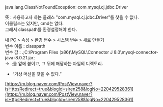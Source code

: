 
java.lang.ClassNotFoundException: com.mysql.cj.jdbc.Driver

뜻 : 사용하고자 하는 클래스 "com.mysql.cj.jdbc.Driver"를 찾을 수 없다.  
이클립스는 있지만, cmd는 없다.    
그래서 classpath를 환경설정해야 한다.  
 
내 PC > 속성 > 환경 변수 > 시스템 변수 > 새로 만들기  
변수 이름 : classpath  
변수 값 : .;C:\Program Files (x86)\MySQL\Connector J 8.0\mysql-connector-java-8.0.21.jar;  
-> .;를 앞에 붙이고, 그 뒤에 해당하는 파일의 디렉토리.  




- “가상 머신을 찾을 수 없다.”

[https://m.blog.naver.com/PostView.naver?isHttpsRedirect=true&blogId=siren258&logNo=220429528361](https://m.blog.naver.com/PostView.naver?isHttpsRedirect=true&blogId=siren258&logNo=220429528361)

